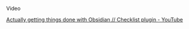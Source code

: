 
Video 

[Actually getting things done with Obsidian // Checklist plugin - YouTube](https://www.youtube.com/watch?v=ODhHTngIMJE)


